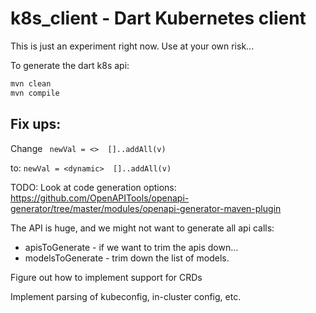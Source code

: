 # k8s_client - Dart Kubernetes client

This is just an experiment right now. Use at your own risk...

To generate the dart k8s api:

```a
mvn clean
mvn compile
```

## Fix ups:

Change ` newVal = <>  []..addAll(v)`

to: `newVal = <dynamic>  []..addAll(v)`

TODO:
Look at code generation options:
https://github.com/OpenAPITools/openapi-generator/tree/master/modules/openapi-generator-maven-plugin

The API is huge, and we might not want to generate all api calls:

* apisToGenerate - if we want to trim the apis down...
* modelsToGenerate - trim down the list of models.

Figure out how to implement support for CRDs

Implement parsing of kubeconfig, in-cluster config, etc.

